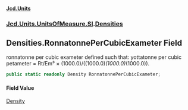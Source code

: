 #### [Jcd.Units](index 'index')
### [Jcd.Units.UnitsOfMeasure.SI](Jcd.Units.UnitsOfMeasure.SI 'Jcd.Units.UnitsOfMeasure.SI').[Densities](Densities 'Jcd.Units.UnitsOfMeasure.SI.Densities')

## Densities.RonnatonnePerCubicExameter Field

ronnatonne per cubic exameter defined such that: yottatonne per cubic petameter = Rt/Em³ ×
(1000.0)/((1000.0)*(1000.0)*(1000.0)).

```csharp
public static readonly Density RonnatonnePerCubicExameter;
```

#### Field Value
[Density](Density 'Jcd.Units.UnitTypes.Density')